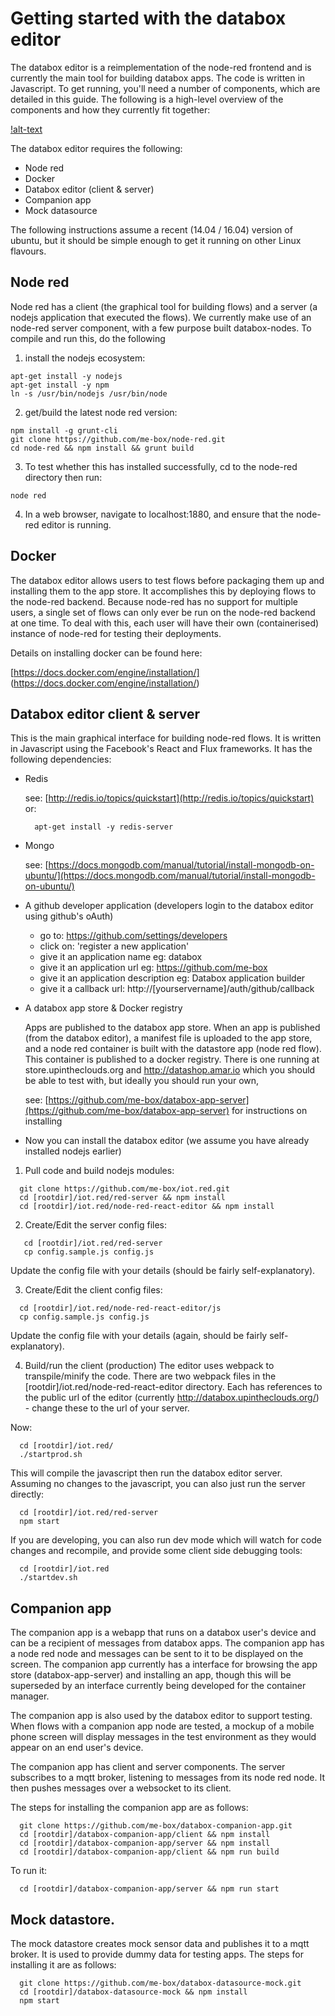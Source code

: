 # Getting started with the databox editor

The databox editor is a reimplementation of the node-red frontend and is currently the main tool for building databox apps.  The code is written in Javascript.  To get running, you'll need a number of components, which are detailed in this guide.  The following is a high-level overview of the components and how they currently fit together:

[!alt-text](https://raw.githubusercontent.com/me-box/iot.red/master/docs/images/demoarch.png "databox demo overview")

The databox editor requires the following:

* Node red
* Docker
* Databox editor (client & server)
* Companion app
* Mock datasource

The following instructions assume a recent (14.04 / 16.04) version of ubuntu, but it should be simple enough to get it running on other Linux flavours.  

## Node red

Node red has a client (the graphical tool for building flows) and a server (a nodejs application that executed the flows).  We currently make use of an node-red server component, with a few purpose built databox-nodes.  To compile and run this, do the following

1. install the nodejs ecosystem:
  
  ```
  apt-get install -y nodejs
  apt-get install -y npm
  ln -s /usr/bin/nodejs /usr/bin/node
  ```
  
2. get/build the latest node red version:
  ```
  npm install -g grunt-cli
  git clone https://github.com/me-box/node-red.git
  cd node-red && npm install && grunt build  
  ```
  
3. To test whether this has installed successfully, cd to the node-red directory then run:
  
  ```
  node red
  ```
  
4. In a web browser, navigate to localhost:1880, and ensure that the node-red editor is running.
   

## Docker

The databox editor allows users to test flows before packaging them up and installing them to the app store.  It accomplishes this by deploying flows to the node-red backend.  Because node-red has no support for multiple users, a single set of flows can only ever be run on the node-red backend at one time.  To deal with this, each user will have their own (containerised) instance of node-red for testing their deployments. 

Details on installing docker can be found here: 

[https://docs.docker.com/engine/installation/] (https://docs.docker.com/engine/installation/)

## Databox editor client & server

This is the main graphical interface for building node-red flows.  It is written in Javascript using the Facebook's React and Flux frameworks.  It has the following dependencies:

* Redis  
	
  see: [http://redis.io/topics/quickstart](http://redis.io/topics/quickstart) or:
  ```
	apt-get install -y redis-server
  ```
  
* Mongo  
	
  see: [https://docs.mongodb.com/manual/tutorial/install-mongodb-on-ubuntu/](https://docs.mongodb.com/manual/tutorial/install-mongodb-on-ubuntu/)
	
* A github developer application (developers login to the databox editor using github's oAuth) 
		
  * go to: https://github.com/settings/developers
  * click on: 'register a new application'
  * give it an application name eg: databox
  * give it an application url  eg: https://github.com/me-box
  * give it an application description eg: Databox application builder
  * give it a callback url:  http://[yourservername]/auth/github/callback
		
* A databox app store & Docker registry
  
  Apps are published to the databox app store. When an app is published (from the databox editor), a manifest file is uploaded to the app store, and a node red container is built with the datastore app (node red flow).  This container is published to a docker registry.  There is one running at store.upintheclouds.org and http://datashop.amar.io which you should be able to test with, but ideally you should run your own, 

  see:  [https://github.com/me-box/databox-app-server](https://github.com/me-box/databox-app-server) for instructions on installing
		
		
* Now you can install the databox editor (we assume you have already installed nodejs earlier)

1. Pull code and build nodejs modules:
  
  ```
    git clone https://github.com/me-box/iot.red.git
    cd [rootdir]/iot.red/red-server && npm install
    cd [rootdir]/iot.red/node-red-react-editor && npm install
  ```
  
2. Create/Edit the server config files:
    
  ```
     cd [rootdir]/iot.red/red-server
     cp config.sample.js config.js
  ```
  Update the config file with your details (should be fairly self-explanatory). 
 
3. Create/Edit the client config files:
    
  ```
    cd [rootdir]/iot.red/node-red-react-editor/js
	cp config.sample.js config.js
  ```
  Update the config file with your details (again, should be fairly self-explanatory). 

4.  Build/run the client (production)
  The editor uses webpack to transpile/minify the code.  There are two webpack files in the [rootdir]/iot.red/node-red-react-editor directory.  Each has references to the public url of the editor (currently http://databox.upintheclouds.org/) - change these to the url of your server.
  	
  Now:
  ```	
    cd [rootdir]/iot.red/
	./startprod.sh
  ```
  This will compile the javascript then run the databox editor server.  Assuming no  changes to the javascript, you can also just run the server directly:
  ```
    cd [rootdir]/iot.red/red-server
    npm start
  ```
  If you are developing, you can also run dev mode which will watch for code changes and recompile, and provide some client side debugging tools:
  ```	
    cd [rootdir]/iot.red
	./startdev.sh
  ```	
	
## Companion app

   The companion app is a webapp that runs on a databox user's device and can be a recipient of messages from databox apps.  The companion app has a node red node and messages can be sent to it to be displayed on the screen.  The companion app currently has a interface for browsing the app store (databox-app-server) and installing an app, though this will be superseded by an interface currently being developed for the container manager.

   The companion app is also used by the databox editor to support testing.  When flows with a companion app node are tested, a mockup of a mobile phone screen will display messages in the test environment as they would appear on an end user's device.

   The companion app has client and server components.  The server subscribes to a mqtt broker,  listening to messages from its node red node.  It then pushes messages over a websocket to its client.

   The steps for installing the companion app are as follows:
   ```
     git clone https://github.com/me-box/databox-companion-app.git
     cd [rootdir]/databox-companion-app/client && npm install
     cd [rootdir]/databox-companion-app/server && npm install
     cd [rootdir]/databox-companion-app/client && npm run build
   ```
  To run it:

  ```
    cd [rootdir]/databox-companion-app/server && npm run start  
  ``` 

## Mock datastore.

   The mock datastore creates mock sensor data and publishes it to a mqtt broker.  It is used to provide dummy data for testing apps. The steps for installing it are as follows:
   
   ```
     git clone https://github.com/me-box/databox-datasource-mock.git
     cd [rootdir]/databox-datasource-mock && npm install
     npm start	
   ```